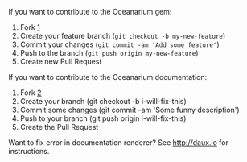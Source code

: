 If you want to contribute to the Oceanarium gem:

1. Fork [1]
2. Create your feature branch (`git checkout -b my-new-feature`)
3. Commit your changes (`git commit -am 'Add some feature'`)
4. Push to the branch (`git push origin my-new-feature`)
5. Create new Pull Request

If you want to contribute to the Oceanarium documentation:

1. Fork [2]
2. Create your branch (git checkout -b i-will-fix-this)
3. Commit some changes (git commit -am 'Some funny description')
4. Push to your branch (git push origin i-will-fix-this)
5. Create the Pull Request

Want to fix error in documentation renderer? See http://daux.io for instructions.

  [1]: http://github.com/fat0troll/oceanarium/        "this"
  [2]: http://github.com/fat0troll/oceanarium-docs/   "this"
